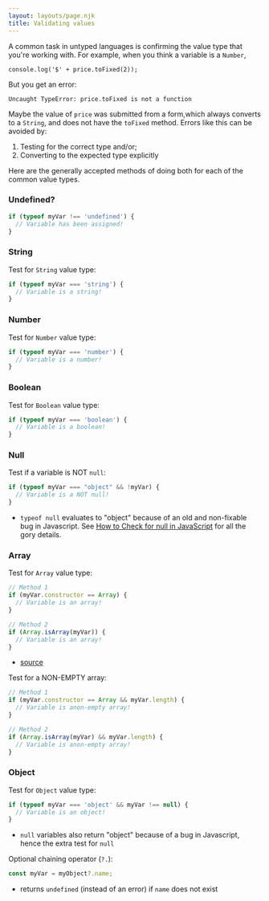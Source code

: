 ```yaml
---
layout: layouts/page.njk
title: Validating values 
---
```


A common task in untyped languages is confirming the value type that you're working with. For example, when you think a variable is a `Number`,

```
console.log('$' + price.toFixed(2));
```

But you get an error:

```
Uncaught TypeError: price.toFixed is not a function
```

Maybe the value of `price` was submitted from a form,which always converts to a `String`, and does not have the `toFixed` method. Errors like this can be avoided by:

1. Testing for the correct type and/or;
2. Converting to the expected type explicitly

Here are the generally accepted methods of doing both for each of the common value types.

### Undefined?
```js
if (typeof myVar !== 'undefined') {
  // Variable has been assigned!
}
```

### String
Test for `String` value type:

```js
if (typeof myVar === 'string') {
  // Variable is a string!
}
```

### Number
Test for `Number` value type:

```js
if (typeof myVar === 'number') {
  // Variable is a number!
}
```

### Boolean
Test for `Boolean` value type:

```js
if (typeof myVar === 'boolean') {
  // Variable is a boolean!
}
```

### Null
Test if a variable is NOT `null`:

```js
if (typeof myVar === "object" && !myVar) {
  // Variable is a NOT null!
}
```
- `typeof null` evaluates to "object" because of an old and non-fixable bug in Javascript. See [How to Check for null in JavaScript](https://javascript.plainenglish.io/how-to-check-for-null-in-javascript-dffab64d8ed5) for all the gory details.

### Array
Test for `Array` value type:

```js
// Method 1
if (myVar.constructor == Array) {
  // Variable is an array!
}

// Method 2
if (Array.isArray(myVar)) {
  // Variable is an array!
}
```
- [source](https://stackoverflow.com/questions/767486/how-do-you-check-if-a-variable-is-an-array-in-javascript)

Test for a NON-EMPTY array:

```js
// Method 1
if (myVar.constructor == Array && myVar.length) {
  // Variable is anon-empty array!
}

// Method 2
if (Array.isArray(myVar) && myVar.length) {
  // Variable is anon-empty array!
}
```

### Object
Test for `Object` value type:

```js
if (typeof myVar === 'object' && myVar !== null) {
  // Variable is an object!
}
```
- `null` variables also return "object" because of a bug in Javascript, hence the extra test for `null`

Optional chaining operator (`?.`):

```js
const myVar = myObject?.name;
```
- returns `undefined` (instead of an error) if `name` does not exist
